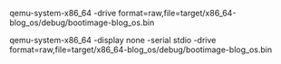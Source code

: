 qemu-system-x86_64 -drive format=raw,file=target/x86_64-blog_os/debug/bootimage-blog_os.bin

qemu-system-x86_64 -display none -serial stdio -drive format=raw,file=target/x86_64-blog_os/debug/bootimage-blog_os.bin